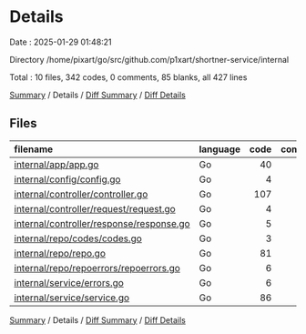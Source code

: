 # Details

Date : 2025-01-29 01:48:21

Directory /home/pixart/go/src/github.com/p1xart/shortner-service/internal

Total : 10 files,  342 codes, 0 comments, 85 blanks, all 427 lines

[Summary](results.md) / Details / [Diff Summary](diff.md) / [Diff Details](diff-details.md)

## Files
| filename | language | code | comment | blank | total |
| :--- | :--- | ---: | ---: | ---: | ---: |
| [internal/app/app.go](/internal/app/app.go) | Go | 40 | 0 | 12 | 52 |
| [internal/config/config.go](/internal/config/config.go) | Go | 4 | 0 | 1 | 5 |
| [internal/controller/controller.go](/internal/controller/controller.go) | Go | 107 | 0 | 20 | 127 |
| [internal/controller/request/request.go](/internal/controller/request/request.go) | Go | 4 | 0 | 2 | 6 |
| [internal/controller/response/response.go](/internal/controller/response/response.go) | Go | 5 | 0 | 2 | 7 |
| [internal/repo/codes/codes.go](/internal/repo/codes/codes.go) | Go | 3 | 0 | 2 | 5 |
| [internal/repo/repo.go](/internal/repo/repo.go) | Go | 81 | 0 | 21 | 102 |
| [internal/repo/repoerrors/repoerrors.go](/internal/repo/repoerrors/repoerrors.go) | Go | 6 | 0 | 3 | 9 |
| [internal/service/errors.go](/internal/service/errors.go) | Go | 6 | 0 | 3 | 9 |
| [internal/service/service.go](/internal/service/service.go) | Go | 86 | 0 | 19 | 105 |

[Summary](results.md) / Details / [Diff Summary](diff.md) / [Diff Details](diff-details.md)